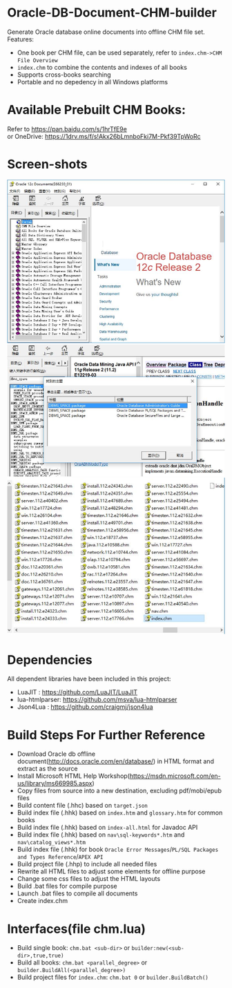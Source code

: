 # Oracle-DB-Document-CHM-builder
Generate Oracle database online documents into offline CHM file set. 
<br/>Features:
* One book per CHM file, can be used separately, refer to `index.chm->CHM File Overview`
* `index.chm` to combine the contents and indexes of all books
* Supports cross-books searching
* Portable and no depedency in all Windows platforms

# Available Prebuilt CHM Books:
Refer to https://pan.baidu.com/s/1hrTfE9e <br/> or OneDrive: https://1drv.ms/f/s!Akx26bLmnboFki7M-Pkf39TpWoRc


# Screen-shots
![startup](img/default.jpg)<br/>
![search](img/index.jpg)<br/>
![files](img/filelist.jpg)<br/>

# Dependencies
All dependent libraries have been included in this project:
* LuaJIT        : https://github.com/LuaJIT/LuaJIT
* lua-htmlparser: https://github.com/msva/lua-htmlparser
* Json4Lua      : https://github.com/craigmj/json4lua

# Build Steps For Further Reference
* Download Oracle db offline document(http://docs.oracle.com/en/database/) in HTML format and extract as the source
* Install Microsoft HTML Help Workshop(https://msdn.microsoft.com/en-us/library/ms669985.aspx)
* Copy files from source into a new destination, excluding pdf/mobi/epub files
* Build content file (.hhc) based on `target.json`
* Build index file (.hhk) based on `index.htm` and `glossary.htm` for common books
* Build index file (.hhk) based on `index-all.html` for Javadoc API
* Build index file (.hhk) based on `nav\sql-keywords*.htm` and `nav\catalog_views*.htm`
* Build index file (.hhk) for book `Oracle Error Messages`/`PL/SQL Packages and Types Reference`/`APEX API`
* Build project file (.hhp) to include all needed files
* Rewrite all HTML files to adjust some elements for offline purpose
* Change some css files to adjust the HTML layouts
* Build .bat files for compile purpose
* Launch .bat files to compile all documents
* Create index.chm 

# Interfaces(file chm.lua)
* Build single book: `chm.bat <sub-dir>` or `builder:new(<sub-dir>,true,true)`
* Build all books:   `chm.bat <parallel_degree>` or `builder.BuildAll(<parallel_degree>)`
* Build project files for `index.chm`: `chm.bat 0` or  `builder.BuildBatch()`